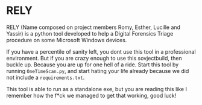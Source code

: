 # RELY

RELY (Name composed on project members Romy, Esther, Lucille and Yassir) is a python tool developed to help a Digital Forensics Triage procedure on some Microsoft Windows devices.

If you have a percentile of sanity left, you dont use this tool in a professional environment. But if you are crazy enough to use this sovjectbuild, then buckle up. Because you are up for one hell of a ride. Start this tool by running `OneTimeScan.py`, and start hating your life already because we did not include a `requirements.txt`. 

This tool is able to run as a standalone exe, but you are reading this like I remember how the f\*ck we managed to get that working, good luck!
